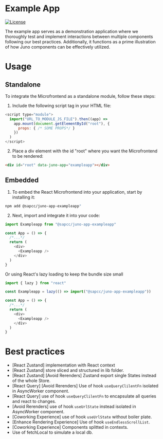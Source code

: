 # Example App

[![License](https://img.shields.io/badge/License-Apache%202.0-blue.svg)](LICENSE)

The example app serves as a demonstration application where we thoroughly test and implement interactions between multiple components following our best practices. Additionally, it functions as a prime illustration of how Juno components can be effectively utilized.

# Usage

## Standalone

To integrate the Microfrontend as a standalone module, follow these steps:

1. Include the following script tag in your HTML file:

```js
<script type="module">
  import("URL_TO_MODULE_JS_FILE").then((app) =>
    app.mount(document.getElementById("root"), {
      props: { /* SOME PROPS*/ }
    })
  )
</script>
```

2. Place a div element with the id "root" where you want the Microfrontend to be rendered:

```html
<div id="root" data-juno-app="exampleapp"></div>
```

## Embedded

1. To embed the React Microfrontend into your application, start by installing it:

```bash
npm add @sapcc/juno-app-exampleapp"
```

2. Next, import and integrate it into your code:

```js
import Exampleapp from "@sapcc/juno-app-exampleapp"

const App = () => {
  /*...*/
  return (
    <div>
      <Exampleapp />
    </div>
  )
}
```

Or using React's lazy loading to keep the bundle size small

```js
import { lazy } from "react"

const Exampleapp = lazy(() => import("@sapcc/juno-app-exampleapp"))

const App = () => {
  /*...*/
  return (
    <div>
      <Exampleapp />
    </div>
  )
}
```

# Best practices

- [React Zustand] implementation with React context
- [React Zustand] store sliced and structured in lib folder.
- [React Zustand] [Avoid Rerenders] Zustand export single States instead of the whole Store.
- [React Query] [Avoid Rerenders] Use of hook `useQueryClilentFn` isolated in AsyncWorker component.
- [React Query] use of hook `useQueryClilentFn` to encapsulate all queries and react to changes.
- [Avoid Rerenders] use of hook `useUrlState` instead isolated in AsyncWorker component.
- [Coworking Experience] use of hook `useUrlState` without boiler plate.
- [Enhance Rendering Experience] Use of hook `useEndlessScrollList`.
- [Coworking Experience] Components splitted in contexts.
- Use of fetchLocal to simulate a local db.

```

```
